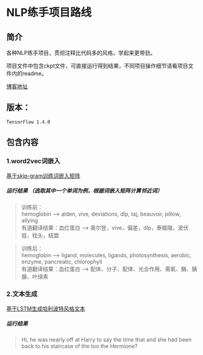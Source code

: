 # NLP练手项目路线

## 简介

各种NLP练手项目，贯彻注释比代码多的风格，学起来更带劲。    

项目文件中包含ckpt文件，可直接运行得到结果，不同项目操作细节请看项目文件内的readme。

[博客地址](http://www.pkudodo.com/)


## 版本：
```TensorFlow 1.4.0```

## 包含内容
### 1.word2vec词嵌入
[基于skip-gram训练词嵌入矩阵](https://github.com/Dod-o/NLP-practice-program/tree/master/skip_gram)    
##### 运行结果 （选取其中一个单词为例，根据词嵌入矩阵计算邻近词）
>训练前：    
hemoglobin -->  alden, vive, deviations, dlp, taj, beauvoir, pillow, allying      
有道翻译结果：血红蛋白  --> 奥尔登，vive，偏差，dlp，泰姬陵，波伏娃，枕头，结盟     
      
>训练后：     
hemoglobin --> ligand, molecules, ligands, photosynthesis, aerobic, enzyme, pancreatic, chlorophyll     
有道翻译结果：血红蛋白 --> 配体、分子、配体、光合作用、需氧、酶、胰腺、叶绿素

### 2.文本生成
[基于LSTM生成哈利波特风格文本](https://github.com/Dod-o/NLP-practice-program/tree/master/harry_potter_lstm)    
##### 运行结果
>Hi, he was nearly off at Harry to say the time that and she had been back to his staircase of the too the Hermione?
     
     
